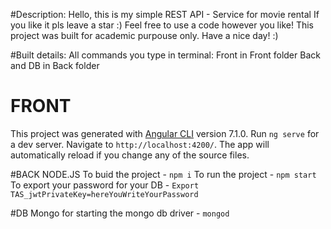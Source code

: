 #Description:
Hello, this is my simple REST API - Service for movie rental 
If you like it pls leave a star :) 
Feel free to use a code however you like!
This project was built for academic purpouse only. 
Have a nice day! :) 

#Built details:
All commands you type in terminal:
Front in Front folder
Back and DB in Back folder

# FRONT
This project was generated with [Angular CLI](https://github.com/angular/angular-cli) version 7.1.0.
Run `ng serve` for a dev server. Navigate to `http://localhost:4200/`. The app will automatically reload if you change any of the source files.

#BACK
NODE.JS
To buid the project - `npm i` 
To run the project - `npm start`
To export your password for your DB - `Export TAS_jwtPrivateKey=hereYouWriteYourPassword`

#DB
Mongo
for starting the mongo db driver - `mongod`